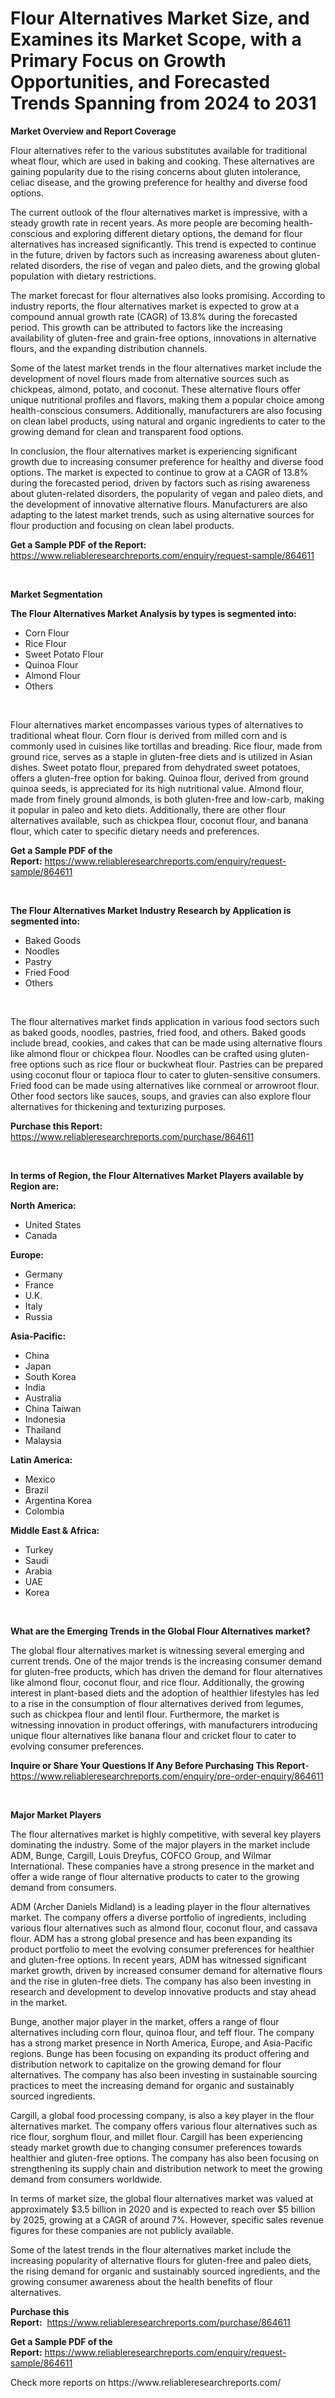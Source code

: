 <p><h1>Flour Alternatives Market Size, and Examines its Market Scope, with a Primary Focus on Growth Opportunities, and Forecasted Trends Spanning from 2024 to 2031</h1></p><p><strong>Market Overview and Report Coverage</strong></p>
<p><p>Flour alternatives refer to the various substitutes available for traditional wheat flour, which are used in baking and cooking. These alternatives are gaining popularity due to the rising concerns about gluten intolerance, celiac disease, and the growing preference for healthy and diverse food options.</p><p>The current outlook of the flour alternatives market is impressive, with a steady growth rate in recent years. As more people are becoming health-conscious and exploring different dietary options, the demand for flour alternatives has increased significantly. This trend is expected to continue in the future, driven by factors such as increasing awareness about gluten-related disorders, the rise of vegan and paleo diets, and the growing global population with dietary restrictions.</p><p>The market forecast for flour alternatives also looks promising. According to industry reports, the flour alternatives market is expected to grow at a compound annual growth rate (CAGR) of 13.8% during the forecasted period. This growth can be attributed to factors like the increasing availability of gluten-free and grain-free options, innovations in alternative flours, and the expanding distribution channels.</p><p>Some of the latest market trends in the flour alternatives market include the development of novel flours made from alternative sources such as chickpeas, almond, potato, and coconut. These alternative flours offer unique nutritional profiles and flavors, making them a popular choice among health-conscious consumers. Additionally, manufacturers are also focusing on clean label products, using natural and organic ingredients to cater to the growing demand for clean and transparent food options.</p><p>In conclusion, the flour alternatives market is experiencing significant growth due to increasing consumer preference for healthy and diverse food options. The market is expected to continue to grow at a CAGR of 13.8% during the forecasted period, driven by factors such as rising awareness about gluten-related disorders, the popularity of vegan and paleo diets, and the development of innovative alternative flours. Manufacturers are also adapting to the latest market trends, such as using alternative sources for flour production and focusing on clean label products.</p></p>
<p><strong>Get a Sample PDF of the Report:</strong> <a href="https://www.reliableresearchreports.com/enquiry/request-sample/864611">https://www.reliableresearchreports.com/enquiry/request-sample/864611</a></p>
<p>&nbsp;</p>
<p><strong>Market Segmentation</strong></p>
<p><strong>The Flour Alternatives Market Analysis by types is segmented into:</strong></p>
<p><ul><li>Corn Flour</li><li>Rice Flour</li><li>Sweet Potato Flour</li><li>Quinoa Flour</li><li>Almond Flour</li><li>Others</li></ul></p>
<p>&nbsp;</p>
<p><p>Flour alternatives market encompasses various types of alternatives to traditional wheat flour. Corn flour is derived from milled corn and is commonly used in cuisines like tortillas and breading. Rice flour, made from ground rice, serves as a staple in gluten-free diets and is utilized in Asian dishes. Sweet potato flour, prepared from dehydrated sweet potatoes, offers a gluten-free option for baking. Quinoa flour, derived from ground quinoa seeds, is appreciated for its high nutritional value. Almond flour, made from finely ground almonds, is both gluten-free and low-carb, making it popular in paleo and keto diets. Additionally, there are other flour alternatives available, such as chickpea flour, coconut flour, and banana flour, which cater to specific dietary needs and preferences.</p></p>
<p><strong>Get a Sample PDF of the Report:</strong>&nbsp;<a href="https://www.reliableresearchreports.com/enquiry/request-sample/864611">https://www.reliableresearchreports.com/enquiry/request-sample/864611</a></p>
<p>&nbsp;</p>
<p><strong>The Flour Alternatives Market Industry Research by Application is segmented into:</strong></p>
<p><ul><li>Baked Goods</li><li>Noodles</li><li>Pastry</li><li>Fried Food</li><li>Others</li></ul></p>
<p>&nbsp;</p>
<p><p>The flour alternatives market finds application in various food sectors such as baked goods, noodles, pastries, fried food, and others. Baked goods include bread, cookies, and cakes that can be made using alternative flours like almond flour or chickpea flour. Noodles can be crafted using gluten-free options such as rice flour or buckwheat flour. Pastries can be prepared using coconut flour or tapioca flour to cater to gluten-sensitive consumers. Fried food can be made using alternatives like cornmeal or arrowroot flour. Other food sectors like sauces, soups, and gravies can also explore flour alternatives for thickening and texturizing purposes.</p></p>
<p><strong>Purchase this Report:</strong>&nbsp; <a href="https://www.reliableresearchreports.com/purchase/864611">https://www.reliableresearchreports.com/purchase/864611</a></p>
<p>&nbsp;</p>
<p><strong>In terms of Region, the Flour Alternatives Market Players available by Region are:</strong></p>
<p>
    <p> <strong> North America: </strong>
        <ul>
            <li>United States</li>
            <li>Canada</li>
        </ul>
        </p> 
    <p> <strong> Europe: </strong>
        <ul>
            <li>Germany</li>
            <li>France</li>
            <li>U.K.</li>
            <li>Italy</li>
            <li>Russia</li>
        </ul>
        </p> 
    <p> <strong> Asia-Pacific: </strong>
        <ul>
            <li>China</li>
            <li>Japan</li>
            <li>South Korea</li>
            <li>India</li>
            <li>Australia</li>
            <li>China Taiwan</li>
            <li>Indonesia</li>
            <li>Thailand</li>
            <li>Malaysia</li>
        </ul>
        </p> 
    <p> <strong> Latin America: </strong>
        <ul>
            <li>Mexico</li>
            <li>Brazil</li>
            <li>Argentina Korea</li>
            <li>Colombia</li>
        </ul>
        </p> 
    <p> <strong> Middle East & Africa: </strong>
        <ul>
            <li>Turkey</li>
            <li>Saudi</li>
            <li>Arabia</li>
            <li>UAE</li>
            <li>Korea</li>
        </ul>
    </p>
    </p>
<p>&nbsp;</p>
<p><strong>What are the Emerging Trends in the Global Flour Alternatives market?</strong></p>
<p><p>The global flour alternatives market is witnessing several emerging and current trends. One of the major trends is the increasing consumer demand for gluten-free products, which has driven the demand for flour alternatives like almond flour, coconut flour, and rice flour. Additionally, the growing interest in plant-based diets and the adoption of healthier lifestyles has led to a rise in the consumption of flour alternatives derived from legumes, such as chickpea flour and lentil flour. Furthermore, the market is witnessing innovation in product offerings, with manufacturers introducing unique flour alternatives like banana flour and cricket flour to cater to evolving consumer preferences.</p></p>
<p><strong>Inquire or Share Your Questions If Any Before Purchasing This Report</strong>- <a href="https://www.reliableresearchreports.com/enquiry/pre-order-enquiry/864611">https://www.reliableresearchreports.com/enquiry/pre-order-enquiry/864611</a></p>
<p>&nbsp;</p>
<p><strong>Major Market Players</strong></p>
<p><p>The flour alternatives market is highly competitive, with several key players dominating the industry. Some of the major players in the market include ADM, Bunge, Cargill, Louis Dreyfus, COFCO Group, and Wilmar International. These companies have a strong presence in the market and offer a wide range of flour alternative products to cater to the growing demand from consumers.</p><p>ADM (Archer Daniels Midland) is a leading player in the flour alternatives market. The company offers a diverse portfolio of ingredients, including various flour alternatives such as almond flour, coconut flour, and cassava flour. ADM has a strong global presence and has been expanding its product portfolio to meet the evolving consumer preferences for healthier and gluten-free options. In recent years, ADM has witnessed significant market growth, driven by increased consumer demand for alternative flours and the rise in gluten-free diets. The company has also been investing in research and development to develop innovative products and stay ahead in the market.</p><p>Bunge, another major player in the market, offers a range of flour alternatives including corn flour, quinoa flour, and teff flour. The company has a strong market presence in North America, Europe, and Asia-Pacific regions. Bunge has been focusing on expanding its product offering and distribution network to capitalize on the growing demand for flour alternatives. The company has also been investing in sustainable sourcing practices to meet the increasing demand for organic and sustainably sourced ingredients.</p><p>Cargill, a global food processing company, is also a key player in the flour alternatives market. The company offers various flour alternatives such as rice flour, sorghum flour, and millet flour. Cargill has been experiencing steady market growth due to changing consumer preferences towards healthier and gluten-free options. The company has also been focusing on strengthening its supply chain and distribution network to meet the growing demand from consumers worldwide.</p><p>In terms of market size, the global flour alternatives market was valued at approximately $3.5 billion in 2020 and is expected to reach over $5 billion by 2025, growing at a CAGR of around 7%. However, specific sales revenue figures for these companies are not publicly available.</p><p>Some of the latest trends in the flour alternatives market include the increasing popularity of alternative flours for gluten-free and paleo diets, the rising demand for organic and sustainably sourced ingredients, and the growing consumer awareness about the health benefits of flour alternatives.</p></p>
<p><strong>Purchase this Report:</strong>&nbsp;&nbsp;<a href="https://www.reliableresearchreports.com/purchase/864611">https://www.reliableresearchreports.com/purchase/864611</a></p>
<p></p>
<p><strong>Get a Sample PDF of the Report:</strong>&nbsp;<a href="https://www.reliableresearchreports.com/enquiry/request-sample/864611">https://www.reliableresearchreports.com/enquiry/request-sample/864611</a></p>
<p>Check more reports on https://www.reliableresearchreports.com/</p>